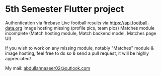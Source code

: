 # 5th Semester Flutter project
Authentication via firebase
Live football results via https://api.football-data.org
Image hosting missing (profile pics, team pics)
Matches module incomplete (Match hosting module, Match backend model, Matches page UI)

If you wish to work on any missing module, notably "Matches" module & image hosting, feel free to do so & send a pull request, it will be highly appreciated!

My mail: abdullahnaseer02@outlook.com

